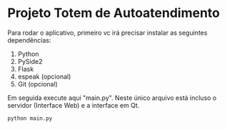# Projeto Totem de Autoatendimento

Para rodar o aplicativo, primeiro vc irá precisar instalar as seguintes dependências:

1. Python
2. PySide2
3. Flask
4. espeak (opcional)
5. Git (opcional)

Em seguida execute aqui "main.py". Neste único arquivo está incluso o servidor (Interface Web) e a interface em Qt.

    python main.py
